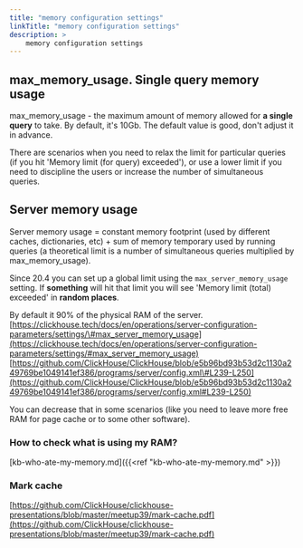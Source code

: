 ```yaml
---
title: "memory configuration settings"
linkTitle: "memory configuration settings"
description: >
    memory configuration settings
---
```

## max_memory_usage. Single query memory usage

max_memory_usage - the maximum amount of memory allowed for **a single query** to take. By default, it's 10Gb. The default value is good, don't adjust it in advance.

There are scenarios when you need to relax the limit for particular queries (if you hit 'Memory limit (for query) exceeded'), or use a lower limit if you need to discipline the users or increase the number of simultaneous queries.

## Server memory usage

Server memory usage = constant memory footprint (used by different caches, dictionaries, etc) + sum of memory temporary used by running queries (a theoretical limit is a number of simultaneous queries multiplied by max_memory_usage).

Since 20.4 you can set up a global limit using the `max_server_memory_usage` setting. If **something** will hit that limit you will see 'Memory limit (total) exceeded' in **random places**.

By default it 90% of the physical RAM of the server.
[https://clickhouse.tech/docs/en/operations/server-configuration-parameters/settings/\#max_server_memory_usage](https://clickhouse.tech/docs/en/operations/server-configuration-parameters/settings/#max_server_memory_usage)
[https://github.com/ClickHouse/ClickHouse/blob/e5b96bd93b53d2c1130a249769be1049141ef386/programs/server/config.xml\#L239-L250](https://github.com/ClickHouse/ClickHouse/blob/e5b96bd93b53d2c1130a249769be1049141ef386/programs/server/config.xml#L239-L250)

You can decrease that in some scenarios (like you need to leave more free RAM for page cache or to some other software).

### How to check what is using my RAM?

[kb-who-ate-my-memory.md]({{<ref "kb-who-ate-my-memory.md" >}})

### Mark cache

[https://github.com/ClickHouse/clickhouse-presentations/blob/master/meetup39/mark-cache.pdf](https://github.com/ClickHouse/clickhouse-presentations/blob/master/meetup39/mark-cache.pdf)
